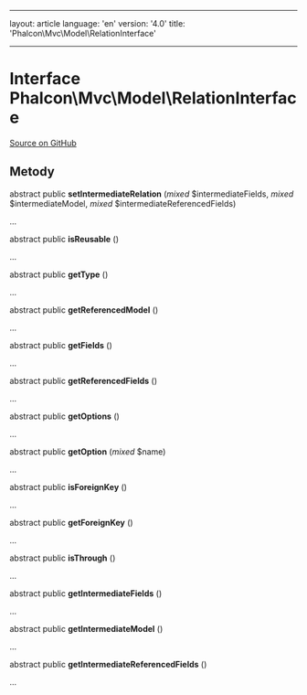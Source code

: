 * * *

layout: article language: 'en' version: '4.0' title: 'Phalcon\Mvc\Model\RelationInterface'

* * *

# Interface **Phalcon\Mvc\Model\RelationInterface**

<a href="https://github.com/phalcon/cphalcon/tree/v4.0.0/phalcon/mvc/model/relationinterface.zep" class="btn btn-default btn-sm">Source on GitHub</a>

## Metody

abstract public **setIntermediateRelation** (*mixed* $intermediateFields, *mixed* $intermediateModel, *mixed* $intermediateReferencedFields)

...

abstract public **isReusable** ()

...

abstract public **getType** ()

...

abstract public **getReferencedModel** ()

...

abstract public **getFields** ()

...

abstract public **getReferencedFields** ()

...

abstract public **getOptions** ()

...

abstract public **getOption** (*mixed* $name)

...

abstract public **isForeignKey** ()

...

abstract public **getForeignKey** ()

...

abstract public **isThrough** ()

...

abstract public **getIntermediateFields** ()

...

abstract public **getIntermediateModel** ()

...

abstract public **getIntermediateReferencedFields** ()

...